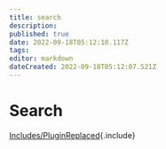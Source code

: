 ```yaml
---
title: search
description: 
published: true
date: 2022-09-18T05:12:10.117Z
tags: 
editor: markdown
dateCreated: 2022-09-18T05:12:07.521Z
---
```


# Search
[Includes/PluginReplaced](/Includes/PluginReplaced){.include}